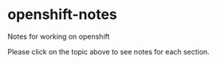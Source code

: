 # openshift-notes
Notes for working on openshift


Please click on the topic above to see notes for each section. 
